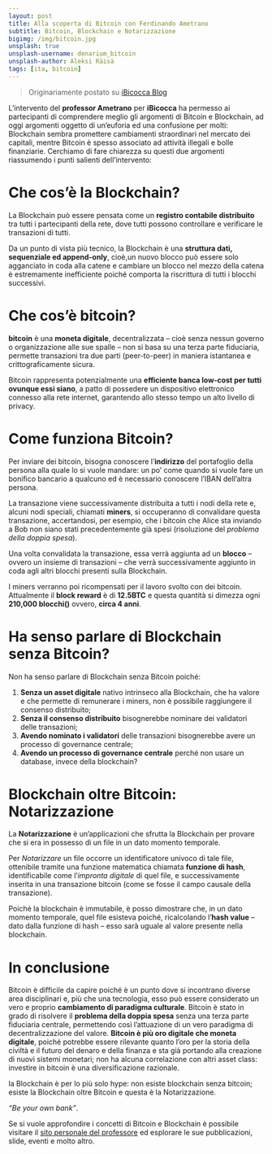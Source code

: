 ```yaml
---
layout: post
title: Alla scoperta di Bitcoin con Ferdinando Ametrano
subtitle: Bitcoin, Blockchain e Notarizzazione
bigimg: /img/bitcoin.jpg
unsplash: true
unsplash-username: denarium_bitcoin
unsplash-author: Aleksi Räisä
tags: [ita, bitcoin]
---
```


> Originariamente postato su  <a href="http://ibicocca.it/iknow-bitcoin-2/" target="_blank" rel="noopener noreferrer">iBicocca Blog</a>

L’intervento del **professor Ametrano** per **iBicocca** ha permesso ai partecipanti di comprendere meglio gli argomenti di Bitcoin e Blockchain, ad oggi argomenti oggetto di un’euforia ed una confusione per molti: Blockchain sembra promettere cambiamenti straordinari nel mercato dei capitali, mentre Bitcoin è spesso associato ad attività illegali e bolle finanziarie.
Cerchiamo di fare chiarezza su questi due argomenti riassumendo i punti salienti dell’intervento:

# Che cos’è la Blockchain?
La Blockchain può essere pensata come un **registro contabile distribuito** tra tutti i partecipanti della rete, dove tutti possono controllare e verificare le transazioni di tutti.

Da un punto di vista più tecnico, la Blockchain è una **struttura dati, sequenziale ed append-only**, cioè,un nuovo blocco può essere solo agganciato in coda alla catene e cambiare un blocco nel mezzo della catena è estremamente inefficiente poiché comporta la riscrittura di tutti i blocchi successivi.

# Che cos’è bitcoin?
**bitcoin** è una **moneta digitale**, decentralizzata – cioè senza nessun governo o organizzazione alle sue spalle – non si basa su una terza parte fiduciaria, permette transazioni tra due parti (peer-to-peer) in maniera istantanea e crittograficamente sicura.

Bitcoin rappresenta potenzialmente una **efficiente banca low-cost per tutti ovunque essi siano**, a patto di possedere un dispositivo elettronico connesso alla rete internet, garantendo allo stesso tempo un alto livello di privacy.

# Come funziona Bitcoin?
Per inviare dei bitcoin, bisogna conoscere l’**indirizzo** del portafoglio della persona alla quale lo si vuole mandare: un po’ come quando si vuole fare un bonifico bancario a qualcuno ed è necessario conoscere l’IBAN dell’altra persona.

La transazione viene successivamente distribuita a tutti i nodi della rete e, alcuni nodi speciali, chiamati **miners**, si occuperanno di convalidare questa transazione, accertandosi, per esempio, che i bitcoin che Alice sta inviando a Bob non siano stati precedentemente già spesi (risoluzione del *problema della doppia spesa*).

Una volta convalidata la transazione, essa verrà aggiunta ad un **blocco** – ovvero un insieme di transazioni – che verrà successivamente aggiunto in coda agli altri blocchi presenti sulla Blockchain.

I miners verranno poi ricompensati per il lavoro svolto con dei bitcoin. Attualmente il **block reward** è di **12.5BTC** e questa quantità si dimezza ogni **210,000 blocchi()** ovvero, **circa 4 anni**.

# Ha senso parlare di Blockchain senza Bitcoin?
Non ha senso parlare di Blockchain senza Bitcoin poiché:

1. **Senza un asset digitale** nativo intrinseco alla Blockchain, che ha valore e che permette di remunerare i miners, non è possibile raggiungere il consenso distribuito;
2. **Senza il consenso distribuito** bisognerebbe nominare dei validatori delle transazioni;
3. **Avendo nominato i validatori** delle transazioni bisognerebbe avere un processo di governance centrale;
4. **Avendo un processo di governance centrale** perché non usare un database, invece della blockchain?

# Blockchain oltre Bitcoin: Notarizzazione
La **Notarizzazione** è un’applicazioni che sfrutta la Blockchain per provare che si era in possesso di un file in un dato momento temporale.

Per *Notarizzare* un file occorre un identificatore univoco di tale file, ottenibile tramite una funzione matematica chiamata **funzione di hash**, identificabile come l’*impronta digitale* di quel file, e successivamente inserita in una transazione bitcoin (come se fosse il campo causale della transazione).

Poiché la blockchain è immutabile, è posso dimostrare che, in un dato momento temporale, quel file esisteva poiché, ricalcolando l’**hash value** – dato dalla funzione di hash – esso sarà uguale al valore presente nella blockchain.

# In conclusione
Bitcoin è difficile da capire poiché è un punto dove si incontrano diverse area disciplinari e, più che una tecnologia, esso può essere considerato un vero e proprio **cambiamento di paradigma culturale**. Bitcoin è stato in grado di risolvere il **problema della doppia spesa** senza una terza parte fiduciaria centrale, permettendo così l’attuazione di un vero paradigma di decentralizzazione del valore. **Bitcoin è più oro digitale che moneta digitale**, poiché potrebbe essere rilevante quanto l’oro per la storia della civiltà e il futuro del denaro e della finanza e sta già portando alla creazione di nuovi sistemi monetari; non ha alcuna correlazione con altri asset class: investire in bitcoin è una diversificazione razionale.

la Blockchain è per lo più solo hype: non esiste blockchain senza bitcoin; esiste la Blockchain oltre Bitcoin e questa è la Notarizzazione.

*“Be your own bank”*.

Se si vuole approfondire i concetti di Bitcoin e Blockchain è possibile visitare il [sito personale del professore](ametrano.net) ed esplorare le sue pubblicazioni, slide, eventi e molto altro.